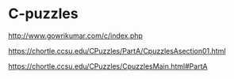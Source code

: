 # C-puzzles
http://www.gowrikumar.com/c/index.php



https://chortle.ccsu.edu/CPuzzles/PartA/CpuzzlesAsection01.html




https://chortle.ccsu.edu/CPuzzles/CpuzzlesMain.html#PartA
